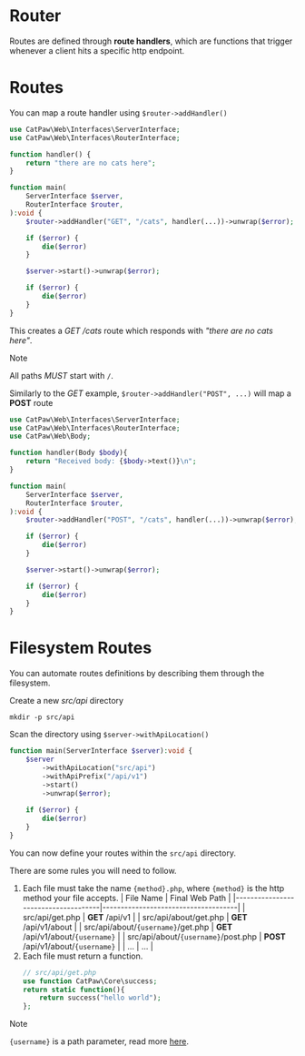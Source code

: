 # Router

Routes are defined through __route handlers__, which are functions that trigger whenever a client hits a specific http endpoint.

# Routes

You can map a route handler using `$router->addHandler()`

```php
use CatPaw\Web\Interfaces\ServerInterface;
use CatPaw\Web\Interfaces\RouterInterface;

function handler() {
    return "there are no cats here";
}

function main(
    ServerInterface $server, 
    RouterInterface $router,
):void {
    $router->addHandler("GET", "/cats", handler(...))->unwrap($error);

    if ($error) {
        die($error)
    }

    $server->start()->unwrap($error);

    if ($error) {
        die($error)
    }
}
```

This creates a _GET /cats_ route which responds with _"there are no cats here"_.

> [!NOTE]
> All paths _MUST_ start with `/`.


Similarly to the _GET_ example, `$router->addHandler("POST", ...)` will map a **POST** route

```php
use CatPaw\Web\Interfaces\ServerInterface;
use CatPaw\Web\Interfaces\RouterInterface;
use CatPaw\Web\Body;

function handler(Body $body){
    return "Received body: {$body->text()}\n";
}

function main(
    ServerInterface $server, 
    RouterInterface $router,
):void {
    $router->addHandler("POST", "/cats", handler(...))->unwrap($error);

    if ($error) {
        die($error)
    }

    $server->start()->unwrap($error);

    if ($error) {
        die($error)
    }
}
```

# Filesystem Routes

You can automate routes definitions by describing them through the filesystem.

Create a new _src/api_ directory
```shell
mkdir -p src/api
```
Scan the directory using `$server->withApiLocation()`
```php
function main(ServerInterface $server):void {
    $server
        ->withApiLocation("src/api")
        ->withApiPrefix("/api/v1")
        ->start()
        ->unwrap($error);
    
    if ($error) {
        die($error)
    }
}
```

You can now define your routes within the `src/api` directory.

There are some rules you will need to follow.

1. Each file must take the name `{method}.php`, where `{method}` is the http method your file accepts.
   | File Name                           | Final Web Path                      |
   |-------------------------------------|-------------------------------------|
   | src/api/get.php                     | __GET__ /api/v1                     |
   | src/api/about/get.php               | __GET__ /api/v1/about               |
   | src/api/about/`{username}`/get.php  | __GET__ /api/v1/about/`{username}`  |
   | src/api/about/`{username}`/post.php | __POST__ /api/v1/about/`{username}` |
   | ...                                 | ...                                 |
2. Each file must return a function.
   ```php
   // src/api/get.php
   use function CatPaw\Core\success;
   return static function(){
       return success("hello world");
   };
   ```

> [!NOTE]
> `{username}` is a path parameter, read more [here](./Server%20Path%20Parameters.md).